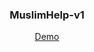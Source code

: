 <div align="center">
  <h3>MuslimHelp-v1</h3>
  <p>
    <a target="_blank" href="https://zougataga.github.io/MuslimHelp-v1/">Demo</a>
  </p>
</div>
